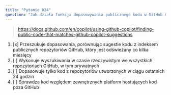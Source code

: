 ```yaml
---
title: "Pytanie 024"
question: "Jak działa funkcja dopasowywania publicznego kodu w GitHub Copilot?"
---
```


> https://docs.github.com/en/copilot/using-github-copilot/finding-public-code-that-matches-github-copilot-suggestions 
1. [x] Przeszukuje dopasowania, porównując sugestie kodu z indeksem publicznych repozytoriów GitHub, który jest odświeżany co kilka miesięcy
1. [ ] Wykonuje wyszukiwania w czasie rzeczywistym we wszystkich repozytoriach GitHub, w tym prywatnych
1. [ ] Dopasowuje tylko kod z repozytoriów utworzonych w ciągu ostatnich 24 godzin
1. [ ] Sprawdza kod względem zewnętrznych platform hostujących kod poza GitHub
